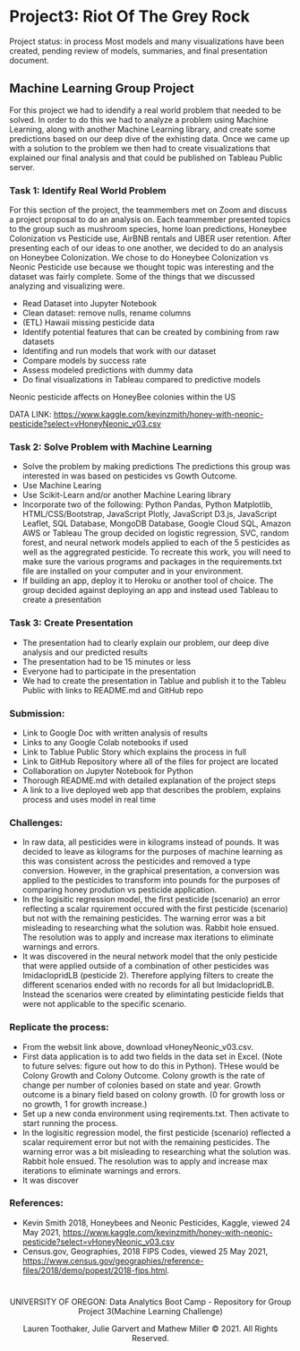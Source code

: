 # Project3: Riot Of The Grey Rock

Project status: in process
Most models and many visualizations have been created, pending review of models, summaries, and final presentation document.  

## Machine Learning Group Project

For this project we had to idendify a real world problem that needed to be solved. In order to do this we had to analyze a problem using Machine Learning, along with another Machine Learning library, and create some predictions based on our deep dive of the exhisting data. Once we came up with a solution to the problem we then had to create visualizations that explained our final analysis and that could be published on Tableau Public server. 

### Task 1: Identify Real World Problem
For this section of the project, the teammembers met on Zoom and discuss a project proposal to do an analysis on. Each teammember presented topics to the group such as mushroom species, home loan predictions, Honeybee Colonization vs Pesticide use, AirBNB rentals and UBER user retention. After presenting each of our ideas to one another, we decided to do an analysis on Honeybee Colonization. We chose to do Honeybee Colonization vs Neonic Pesticide use because we thought topic was interesting and the dataset was fairly complete. Some of the things that we discussed analyzing and visualizing were. 
* Read Dataset into Jupyter Notebook
* Clean dataset: remove nulls, rename columns
* (ETL) Hawaii missing pesticide data
* Identify potential features that can be created by combining from raw datasets
* Identifing and run models that work with our dataset
* Compare models by success rate
* Assess modeled predictions with dummy data
* Do final visualizations in Tableau compared to predictive models

Neonic pesticide affects on HoneyBee colonies within the US

DATA LINK: https://www.kaggle.com/kevinzmith/honey-with-neonic-pesticide?select=vHoneyNeonic_v03.csv

### Task 2: Solve Problem with Machine Learning
* Solve the problem by making predictions
The predictions this group was interested in was based on pesticides vs Gowth Outcome. 
* Use Machine Learing
* Use Scikit-Learn and/or another Machine Learing library
* Incorporate two of the following: Python Pandas, Python Matplotlib, HTML/CSS/Bootstrap, JavaScript Plotly, JavaScript D3.js, JavaScript Leaflet, SQL Database, MongoDB Database, Google Cloud SQL, Amazon AWS or Tableau
The group decided on logistic regression, SVC, random forest, and neural network models applied to each of the 5 pesticides as well as the aggregrated pesticide.  To recreate this work, you will need to make sure the various programs and packages in the requirements.txt file are installed on your computer and in your environment.
* If building an app, deploy it to Heroku or another tool of choice.
The group decided against deploying an app and instead used Tableau to create a presentation

### Task 3: Create Presentation
* The presentation had to clearly explain our problem, our deep dive analysis and our predicted results
* The presentation had to be 15 minutes or less
* Everyone had to participate in the presentation
* We had to create the presentation in Tablue and publish it to the Tableu Public with links to README.md and GitHub repo

### Submission:
* Link to Google Doc with written analysis of results
* Links to any Google Colab notebooks if used
* Link to Tablue Public Story which explains the process in full
* Link to GitHub Repository where all of the files for project are located
* Collaboration on Jupyter Notebook for Python
* Thorough README.md with detailed explanation of the project steps 
* A link to a live deployed web app that describes the problem, explains process and uses model in real time

### Challenges:
* In raw data, all pesticides were in kilograms instead of pounds.  It was decided to leave as kilograms for the purposes of machine learning as this was consistent across the pesticides and removed a type conversion. However, in the graphical presentation, a conversion was applied to the pesticides to transform into pounds for the purposes of comparing honey prodution vs pesticide application.
* In the logisitic regression model, the first pesticide (scenario) an error reflecting a scalar rquirement occured with the first pesticide (scenario) but not with the remaining pesticides. The warning error was a bit misleading to researching what the solution was. Rabbit hole ensued. The resolution was to apply and increase max iterations to eliminate warnings and errors.
* It was discovered in the neural network model that the only pesticide that were applied outside of a combination of other pesticides was ImidaclopridLB (pesticide 2).  Therefore applying filters to create the different scenarios ended with no records for all but ImidaclopridLB.  Instead the scenarios were created by elimintating pesticide fields that were not applicable to the specific scenario.

### Replicate the process:
* From the websit link above, download vHoneyNeonic_v03.csv.
* First data application is to add two fields in the data set in Excel. (Note to future selves: figure out how to do this in Python).  THese would be Colony Growth and Colony Outcome.  Colony growth is the rate of change per number of colonies based on state and year.  Growth outcome is a binary field based on colony growth.  (0 for growth loss or no growth, 1 for growth increase.) 
* Set up a new conda environment using reqirements.txt.  Then activate to start running the process.
* In the logisitic regression model, the first pesticide (scenario) reflected a scalar requirement error but not with the remaining pesticides. The warning error was a bit misleading to researching what the solution was. Rabbit hole ensued. The resolution was to apply and increase max iterations to eliminate warnings and errors.
* It was discover


### References:
* Kevin Smith 2018, Honeybees and Neonic Pesticides, Kaggle, viewed 24 May 2021, <https://www.kaggle.com/kevinzmith/honey-with-neonic-pesticide?select=vHoneyNeonic_v03.csv>
* Census.gov, Geographies, 2018 FIPS Codes, viewed 25 May 2021, <https://www.census.gov/geographies/reference-files/2018/demo/popest/2018-fips.html>. 

#
#
<p align="center">
UNIVERSITY OF OREGON: Data Analytics Boot Camp - Repository for Group Project 3(Machine Learning Challenge)
</p>
<p align="center">
Lauren Toothaker, Julie Garvert and Mathew Miller © 2021. All Rights Reserved.
</p>
